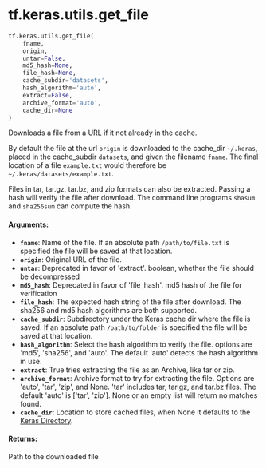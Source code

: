 <div itemscope itemtype="http://developers.google.com/ReferenceObject">
<meta itemprop="name" content="tf.keras.utils.get_file" />
<meta itemprop="path" content="Stable" />
</div>

# tf.keras.utils.get_file

``` python
tf.keras.utils.get_file(
    fname,
    origin,
    untar=False,
    md5_hash=None,
    file_hash=None,
    cache_subdir='datasets',
    hash_algorithm='auto',
    extract=False,
    archive_format='auto',
    cache_dir=None
)
```

Downloads a file from a URL if it not already in the cache.

By default the file at the url `origin` is downloaded to the
cache_dir `~/.keras`, placed in the cache_subdir `datasets`,
and given the filename `fname`. The final location of a file
`example.txt` would therefore be `~/.keras/datasets/example.txt`.

Files in tar, tar.gz, tar.bz, and zip formats can also be extracted.
Passing a hash will verify the file after download. The command line
programs `shasum` and `sha256sum` can compute the hash.

#### Arguments:

* <b>`fname`</b>: Name of the file. If an absolute path `/path/to/file.txt` is
        specified the file will be saved at that location.
* <b>`origin`</b>: Original URL of the file.
* <b>`untar`</b>: Deprecated in favor of 'extract'.
        boolean, whether the file should be decompressed
* <b>`md5_hash`</b>: Deprecated in favor of 'file_hash'.
        md5 hash of the file for verification
* <b>`file_hash`</b>: The expected hash string of the file after download.
        The sha256 and md5 hash algorithms are both supported.
* <b>`cache_subdir`</b>: Subdirectory under the Keras cache dir where the file is
        saved. If an absolute path `/path/to/folder` is
        specified the file will be saved at that location.
* <b>`hash_algorithm`</b>: Select the hash algorithm to verify the file.
        options are 'md5', 'sha256', and 'auto'.
        The default 'auto' detects the hash algorithm in use.
* <b>`extract`</b>: True tries extracting the file as an Archive, like tar or zip.
* <b>`archive_format`</b>: Archive format to try for extracting the file.
        Options are 'auto', 'tar', 'zip', and None.
        'tar' includes tar, tar.gz, and tar.bz files.
        The default 'auto' is ['tar', 'zip'].
        None or an empty list will return no matches found.
* <b>`cache_dir`</b>: Location to store cached files, when None it
        defaults to the [Keras
          Directory](/faq/#where-is-the-keras-configuration-filed-stored).


#### Returns:

Path to the downloaded file